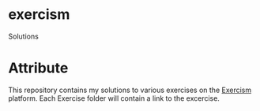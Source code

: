 # exercism
Solutions

# Attribute
This repository contains my solutions to various exercises on the [Exercism](https://exercism.org) platform. Each Exercise folder will contain a link to the excercise.
